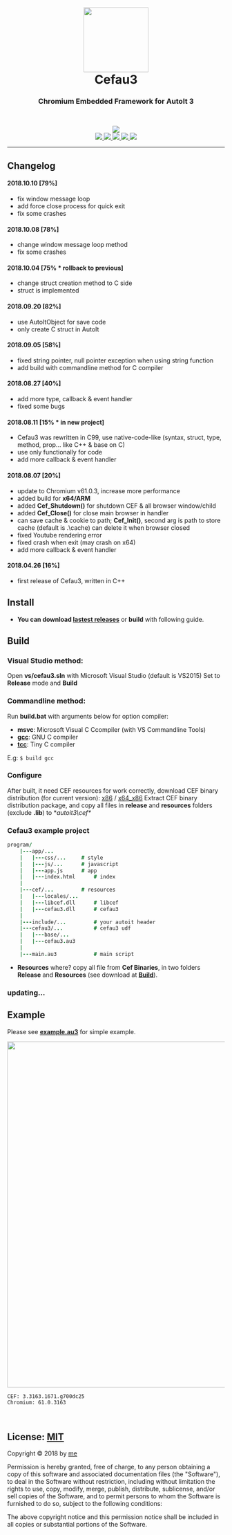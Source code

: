 <p>
	<h1 align="center">
		<img src="https://raw.githubusercontent.com/wy3/cefau3/master/cefau3.png" width=150>
		<br>
		Cefau3
	</h1>
	<h3 align="center">Chromium Embedded Framework for AutoIt 3</h3>
	<br>
	<p align="center">
		<a href="https://ci.appveyor.com/project/wy3/cefau3" target="_blank">
			<img src="https://ci.appveyor.com/api/projects/status/github/wy3/cefau3?branch=master&svg=true">
		</a>
		<br>
		<a href="#">
			<img src="https://img.shields.io/badge/platform-win32/x86/x64-lightgrey.svg">
		</a>
		<a href="http://opensource.spotify.com/cefbuilds/index.html">
			<img src="https://img.shields.io/badge/cef-3.3163-blue.svg">
		</a>
		<a href="#">
			<img src="https://img.shields.io/badge/chromium-61.0.3-red.svg">
		</a>
		<a href="https://github.com/wy3">
			<img src="https://img.shields.io/badge/author-wuuyi123-orange.svg">
		</a>
		<a href="https://github.com/wy3/cefau3/blob/master/LICENSE">
			<img src="https://img.shields.io/badge/license-MIT-green.svg">
		</a>
	</p>
</p>

-------
## Changelog

#### 2018.10.10 [79%]
- fix window message loop
- add force close process for quick exit
- fix some crashes

#### 2018.10.08 [78%]
- change window message loop method
- fix some crashes

#### 2018.10.04 [75% * rollback to previous]
- change struct creation method to C side
- struct is implemented

#### 2018.09.20 [82%]
- use AutoItObject for save code
- only create C struct in AutoIt

#### 2018.09.05 [58%]
- fixed string pointer, null pointer exception when using string function
- add build with commandline method for C compiler

#### 2018.08.27 [40%]
- add more type, callback & event handler
- fixed some bugs

#### 2018.08.11 [15% * in new project]
- Cefau3 was rewritten in C99, use native-code-like (syntax, struct, type, method, prop... like C++ & base on C)
- use only functionally for code
- add more callback & event handler

#### 2018.08.07 [20%]
- update to Chromium v61.0.3, increase more performance
- added build for __x64/ARM__
- added __Cef_Shutdown()__ for shutdown CEF & all browser window/child
- added __Cef_Close()__ for close main browser in handler
- can save cache & cookie to path; __Cef_Init()__, second arg is path to store cache (default is .\cache) can delete it when browser closed
- fixed Youtube rendering error
- fixed crash when exit (may crash on x64)
- add more callback & event handler

#### 2018.04.26 [16%]
- first release of Cefau3, written in C++

## Install

- **You can download [lastest releases](https://github.com/wy3/cefau3/releases)** or **build** with following guide.

## Build

### Visual Studio method:
Open **vs/cefau3.sln** with Microsoft Visual Studio (default is VS2015)
Set to **Release** mode and **Build**

### Commandline method:
Run **build.bat** with arguments below for option compiler:
- **msvc**: Microsoft Visual C Ccompiler (with VS Commandline Tools)
- [**gcc**](http://www.mingw.org/): GNU C compiler
- [**tcc**](https://bellard.org/tcc/): Tiny C compiler

E.g: `$ build gcc`

### Configure

After built, it need CEF resources for work correctly, download CEF binary distribution (for current version): [x86](http://opensource.spotify.com/cefbuilds/cef_binary_3.3163.1671.g700dc25_windows32_minimal.tar.bz2) / [x64_x86](http://opensource.spotify.com/cefbuilds/cef_binary_3.3163.1671.g700dc25_windows64_minimal.tar.bz2)
Extract CEF binary distribution package, and copy all files in **release** and **resources** folders (exclude **.lib**) to **autoit3\cef\**

### Cefau3 example project

```j
program/
	|---app/...
	|	|---css/...		# style
	|	|---js/...		# javascript
	|	|---app.js		# app
	|	|---index.html		# index
	|
	|---cef/...			# resources
	|	|---locales/...
	|	|---libcef.dll		# libcef
	|	|---cefau3.dll		# cefau3
	|
	|---include/...			# your autoit header
	|---cefau3/...			# cefau3 udf
	|	|---base/...
	|	|---cefau3.au3
	|
	|---main.au3			# main script
```

- **Resources** where? copy all file from **Cef Binaries**, in two folders **Release** and **Resources** (see download at [**Build**](https://github.com/wy3/cefau3/blob/master/README.md#build-or)).

### updating...

## Example

Please see [**example.au3**](https://github.com/wy3/cefau3/blob/master/autoit3/example.au3) for simple example.

<p align="center">
	<img src="https://i.imgur.com/iTzhK0s.png" width=800>
</p>

```batch
CEF: 3.3163.1671.g700dc25
Chromium: 61.0.3163
```

<br>

## License: [MIT](https://github.com/wy3/cefau3/blob/master/LICENSE)

Copyright © 2018 by [me](https://github.com/wy3)

Permission is hereby granted, free of charge, to any person obtaining a copy
of this software and associated documentation files (the "Software"), to deal
in the Software without restriction, including without limitation the rights
to use, copy, modify, merge, publish, distribute, sublicense, and/or sell
copies of the Software, and to permit persons to whom the Software is
furnished to do so, subject to the following conditions:

The above copyright notice and this permission notice shall be included in all
copies or substantial portions of the Software.
